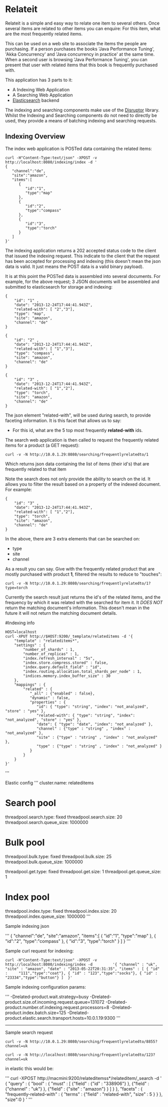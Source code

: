 # Relateit #

Relateit is a simple and easy way to relate one item to several others.  Once several items are related to other items you can enquire:  For this item, what are the most frequently related items.  

This can be used on a web site to associate the items the people are purchasing.  If a person purchases the books 'Java Performance Tuning', 'Akka Concurrency' and 'Java concurrency in practice' at the same time.  When a second user is browsing 'Java Performance Tuning', you can present that user with related items that this book is frequently purchased with.

This application has 3 parts to it:

* A Indexing Web Application
* A Searching Web Application
* [Elasticsearch](http://www.elasticsearch.org/ "Elasticsearch") backend

The indexing and searching components make use of the [Disruptor](https://github.com/LMAX-Exchange/disruptor "Disruptor") library.  Whilst the Indexing and Searching components do not need to directly be used, they provide a means of batching indexing and searching requests.


## Indexing Overview ##

The index web application is POSTed data containing the related items:

    curl -H"Content-Type:text/json" -XPOST -v http://localhost:8080/indexing/index -d '
    {
       "channel":"de",
       "site":"amazon",
       "items":[
          {
             "id":"1",
             "type":"map"
          },
          {
             "id":"2",
             "type":"compass"
          },
          {
             "id":"3",
             "type":"torch"
          }
       ]
    }'

The indexing application returns a 202 accepted status code to the client that issued the indexing request.  This indicate to the client that the request has been accepted for processing and indexing (this doesn't mean the json data is valid.  It just means the POST data is a valid binary payload).  

It is at this point the POSTed data is assembled into several documents.  For example, for the above request; 3 JSON documents will be assembled and submitted to elasticsearch for storage and indexing:

    {
        "id": "1" ,
        "date": "2013-12-24T17:44:41.943Z",
        "related-with": [ "2","3"],
        "type": "map",
        "site": "amazon",
        "channel": "de"
    }

    {
        "id": "2" ,
        "date": "2013-12-24T17:44:41.943Z",
        "related-with": [ "1","3"],
        "type": "compass",
        "site": "amazon",
        "channel": "de"
    }

    {
        "id": "3" ,
        "date": "2013-12-24T17:44:41.943Z",
        "related-with": [ "1","2"],
        "type": "torch",
        "site": "amazon",
        "channel": "de"
    }

The json element "related-with", will be used during search, to provide faceting information.  It is this facet that allows us to say:

* For this id, what are the 5 top most frequently **related-with** ids.

The search web application is then called to request the frequently related items for a product (a GET request):

    curl -v -N http://10.0.1.29:8080/searching/frequentlyrelatedto/1

Which returns json data containing the list of items (their id's) that are frequently related to that item

Note the search does not only provide the ability to search on the id.  It allows you to filter the result based on a property of the indexed document.  For example:

    {
        "id": "3" ,
        "date": "2013-12-24T17:44:41.943Z",
        "related-with": [ "1","2"],
        "type": "torch",
        "site": "amazon",
        "channel": "de"
    }

In the above, there are 3 extra elements that can be searched on:

* type
* site
* channel

As a result you can say.  Give with the frequently related product that are mostly purchased with product **1**, filtered the results to reduce to "touches":

    curl -v -N http://10.0.1.29:8080/searching/frequentlyrelatedto/1?type=torch

Currently the search result just returns the id's of the related items, and the frequency by which it was related with the searched for item it.   It *DOES NOT* return the matching document's information.  This doesn't mean in the future it will not return the matching document details.  


#Indexing info


    HOST=localhost
    curl -XPUT http://$HOST:9200/_template/relateditems -d '{
        "template" : "relateditems*",
        "settings" : {
            "number_of_shards" : 1,
            "number_of_replicas" : 1,
            "index.refresh_interval" : "5s",
            "index.store.compress.stored" : false,
            "index.query.default_field" : "id",
            "index.routing.allocation.total_shards_per_node" : 1,
            "indices.memory.index_buffer_size" : 30
        },
        "mappings" : {
            "related" : {
               "_all" : {"enabled" : false},
               "dynamic" : false,
               "properties" : {
                  "id": { "type": "string", "index": "not_analyzed", "store" : "yes" },
                  "related-with": { "type": "string", "index": "not_analyzed", "store" : "yes" },
                  "date": { "type": "date", "index": "not_analyzed" },
                  "channel" : {"type" : "string" , "index" : "not_analyzed" },
                  "site" : {"type" : "string" , "index" : "not_analyzed" },
                  "type" : {"type" : "string" , "index" : "not_analyzed" }
               }
            }
        }
    }'




'''

Elastic config
'''
cluster.name: relateditems

# Search pool
threadpool.search.type: fixed
threadpool.search.size: 20
threadpool.search.queue_size: 1000000

# Bulk pool
threadpool.bulk.type: fixed
threadpool.bulk.size: 25
threadpool.bulk.queue_size: 1000000

threadpool.get.type: fixed
threadpool.get.size: 1
threadpool.get.queue_size: 1


# Index pool
threadpool.index.type: fixed
threadpool.index.size: 20
threadpool.index.queue_size: 1000000
'''




Sample indexing json

'''
{
   "channel":"de",
   "site":"amazon",
   "items":[
      {
         "id":"1",
         "type":"map"
      },
      {
         "id":"2",
         "type":"compass"
      },
      {
         "id":"3",
         "type":"torch"
      }
   ]
}
'''


Sample curl request for indexing:


    curl -H"Content-Type:text/json" -XPOST -v http://localhost:8080/indexing/index -d         '{ "channel" : "uk", "site" : "amazon", "date" : "2013-05-22T20:31:35", "items" : [ { "id" :     "111","type":"coat"}, { "id" : "123","type":"socks"}, { "id" : "23334","type":"button"} ]  }'


Sample indexing configuration params:

'''
-Drelated-product.wait.strategy=busy -Drelated-product.size.of.incoming.request.queue=131072 -Drelated-product.number.of.indexing.request.processors=8 -Drelated-product.index.batch.size=125 -Drelated-product.elastic.search.transport.hosts=10.0.1.19:9300
'''


---

Sample search request

    curl -v -N http://10.0.1.29:8080/searching/frequentlyrelatedto/8855?channel=uk

    curl -v -N http://localhost:8080/searching/frequentlyrelatedto/123?channel=uk



in elastic this would be:

'''
curl -XPOST http://macmini:9200/relateditemss*/relateditem/_search -d '
{
  "query" :
        {
            "bool" : {
                "must" : [
                    {"field" : {"id" : "338906"} },
                    {"field" : {"channel" : "uk"} },
                    {"field" : {"site" : "amazon"} }
                ]
            }
        },
        "facets" : {
            "frequently-related-with" : {
                "terms" : {"field" : "related-with", "size" : 5 }
            }
        },
        "size":0
}
'
'''